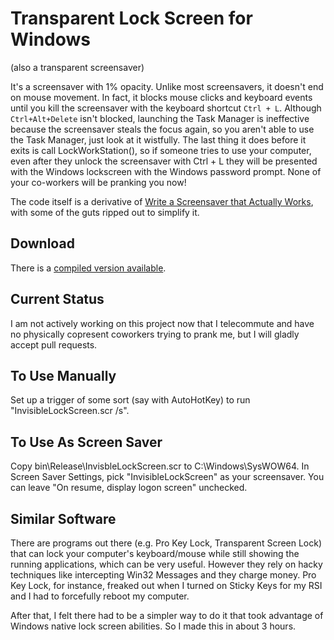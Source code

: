 # Transparent Lock Screen for Windows 
(also a transparent screensaver)

It's a screensaver with 1% opacity. Unlike most screensavers, it doesn't end on mouse movement.
In fact, it blocks mouse clicks and keyboard events until you kill the screensaver with the
keyboard shortcut `Ctrl + L`. Although `Ctrl+Alt+Delete` isn't blocked, launching the Task Manager
is ineffective because the screensaver steals the focus again, so you aren't able to use the Task Manager,
just look at it wistfully. The last thing it does before it exits is call LockWorkStation(),
so if someone tries to use your computer, even after they unlock the screensaver with Ctrl + L
they will be presented with the Windows lockscreen with the Windows password prompt.
None of your co-workers will be pranking you now!

The code itself is a derivative of [Write a Screensaver that Actually Works](http://www.codeproject.com/Articles/14081/Write-a-Screensaver-that-Actually-Works),
with some of the guts ripped out to simplify it.

## Download
There is a [compiled version available](https://github.com/wmhilton/lock-screen/releases).

## Current Status
I am not actively working on this project now that I telecommute and have no physically copresent coworkers trying to prank me,
but I will gladly accept pull requests.

## To Use Manually
Set up a trigger of some sort (say with AutoHotKey) to run "InvisibleLockScreen.scr /s".

## To Use As Screen Saver
Copy bin\Release\InvisbleLockScreen.scr to C:\Windows\SysWOW64.
In Screen Saver Settings, pick "InvisibleLockScreen" as your screensaver.
You can leave "On resume, display logon screen" unchecked.

## Similar Software
There are programs out there (e.g. Pro Key Lock, Transparent Screen Lock) that can lock your computer's keyboard/mouse while still showing the running applications, which can be very useful. 
However they rely on hacky techniques like intercepting Win32 Messages and they charge money. 
Pro Key Lock, for instance, freaked out when I turned on Sticky Keys for my RSI and I had to forcefully reboot my computer. 

After that, I felt there had to be a simpler way to do it that took advantage of Windows native lock screen abilities. So
I made this in about 3 hours.

